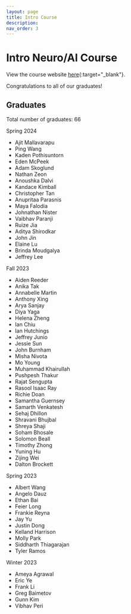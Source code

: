 ```yaml
---
layout: page
title: Intro Course
description:
nav_order: 3
---
```


# Intro Neuro/AI Course

View the course website [here](https://interactive-intelligence.github.io/intro-neuro-ai-website/){:target="_blank"}.

Congratulations to all of our graduates!

## Graduates
Total number of graduates: 66

Spring 2024
- Ajit Mallavarapu
- Ping Wang
- Kaden Pothisuntorn
- Eden McPeek
- Adam Skoglund
- Nathan Zeon
- Anoushka Dalvi
- Kandace Kimball
- Christopher Tan
- Anupritaa Parasnis
- Maya Falodia
- Johnathan Nister
- Vaibhav Paranji
- Ruize Jia
- Aditya Shirodkar
- John Jin
- Elaine Lu
- Brinda Moudgalya
- Jeffrey Lee

Fall 2023
- Aiden Reeder
- Anika Tak
- Annabelle Martin
- Anthony Xing
- Arya Sanjay
- Diya Yaga
- Helena Zheng
- Ian Chiu
- Ian Hutchings
- Jeffrey Junio
- Jessie Sun
- John Burnham
- Misha Nivota
- Mo Young
- Muhammad Khairullah
- Pushpesh Thakur
- Rajat Sengupta
- Rasool Isaac Ray
- Richie Doan
- Samantha Guernsey
- Samarth Venkatesh
- Sehaj Dhillon
- Shravani Bhujbal
- Shreya Shaji
- Soham Bhosale
- Solomon Beall
- Timothy Zhong
- Yuning Hu
- Zijing Wei
- Dalton Brockett

Spring 2023
- Albert Wang
- Angelo Dauz
- Ethan Bai
- Feier Long
- Frankie Reyna
- Jay Yu
- Justin Dong
- Kelland Harrison
- Molly Park
- Siddharth Thiagarajan
- Tyler Ramos

Winter 2023
- Ameya Agrawal
- Eric Ye
- Frank Li
- Greg Baimetov
- Gunn Kim
- Vibhav Peri
